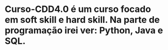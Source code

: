 # Curso-CDD4.0 é um curso focado em soft skill e hard skill. Na parte de programação irei ver: Python, Java e SQL.
